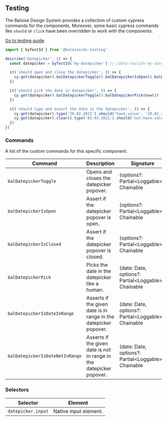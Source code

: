 ## Testing

The Baloise Design System provides a collection of custom cypress commands for the components. Moreover, some basic cypress commands like `should` or `click` have been overridden to work with the components.

<a class="sb-unstyled button is-primary" href="../?path=/docs/development-testing--documentation">Go to testing guide</a>

<!-- START: human documentation -->

```typescript
import { byTestId } from '@baloise/ds-testing'

describe('Datepicker', () => {
  const datepicker = byTestId('my-datepicker') // [data-testid="my-datepicker"]

  it('should open and close the datepicker', () => {
    cy.get(datepicker).balDatepickerToggle().balDatepickerIsOpen().balDatepickerToggle().balDatepickerIsClosed()
  })

  it('should pick the date in datepicker', () => {
    cy.get(datepicker).balDatepickerToggle().balDatepickerPick(now())
  })

  it('should type and assert the date in the datepicker', () => {
    cy.get(datepicker).type('20.02.2021').should('have.value', '20.02.2021')
    cy.get(datepicker).clear().type('03.03.2021').should('not.have.value', '20.02.2021')
  })
})
```

<!-- END: human documentation -->

### Commands

A list of the custom commands for this specific component.

| Command                         | Description                                                          | Signature                                             |
| ------------------------------- | -------------------------------------------------------------------- | ----------------------------------------------------- |
| `balDatepickerToggle`           | Opens and closes the datepicker popover.                             | (options?: Partial\<Loggable>): Chainable             |
| `balDatepickerIsOpen`           | Assert if the datepicker popover is open.                            | (options?: Partial\<Loggable>): Chainable             |
| `balDatepickerIsClosed`         | Assert if the datepicker popover is closed.                          | (options?: Partial\<Loggable>): Chainable             |
| `balDatepickerPick`             | Picks the date in the datepicker like a human.                       | (date: Date, options?: Partial\<Loggable>): Chainable |
| `balDatepickerIsDateInRange`    | Asserts if the given date is in range in the datepicker popover.     | (date: Date, options?: Partial\<Loggable>): Chainable |
| `balDatepickerIsDateNotInRange` | Asserts if the given date is not in range in the datepicker popover. | (date: Date, options?: Partial\<Loggable>): Chainable |


### Selectors

| Selector           | Element               |
| ------------------ | --------------------- |
| `datepicker.input` | Native input element. |

